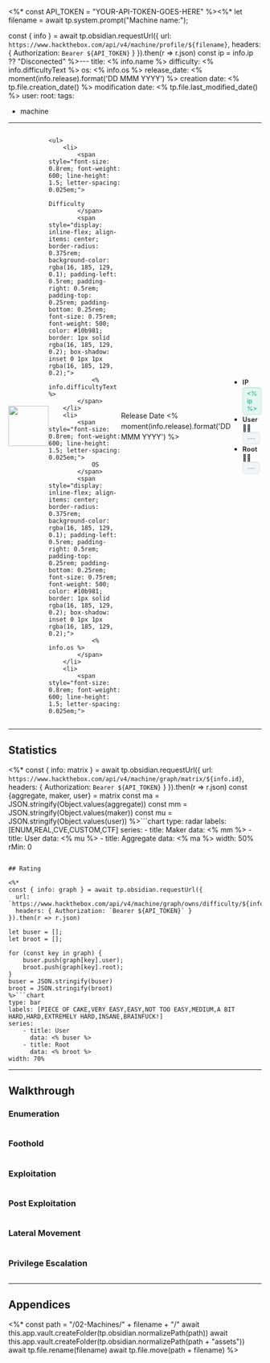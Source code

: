 <%*
const API_TOKEN = "YOUR-API-TOKEN-GOES-HERE"
%><%*
let filename = await tp.system.prompt("Machine name:"); 

const { info } = await tp.obsidian.requestUrl({
  url: `https://www.hackthebox.com/api/v4/machine/profile/${filename}`,
  headers: { Authorization: `Bearer ${API_TOKEN}` }
}).then(r => r.json)
const ip = info.ip ?? "Disconected"
%>---
title: <% info.name %>
difficulty: <% info.difficultyText %>
os: <% info.os %>
release_date: <% moment(info.release).format('DD MMM YYYY') %>
creation date: <% tp.file.creation_date() %>
modification date: <% tp.file.last_modified_date() %>
user: 
root: 
tags:
- machine

---

<div style="display: flex; align-items: center;">
	<img
		src="https://www.hackthebox.com<% info.avatar %>"
		style="width: 5rem; height: 5rem;"
	/>
	
	<ul>
		<li>
			<span style="font-size: 0.8rem; font-weight: 600; line-height: 1.5; letter-spacing: 0.025em;">
				Difficulty
			</span>
			<span style="display: inline-flex; align-items: center; border-radius: 0.375rem; background-color: rgba(16, 185, 129, 0.1); padding-left: 0.5rem; padding-right: 0.5rem; padding-top: 0.25rem; padding-bottom: 0.25rem; font-size: 0.75rem; font-weight: 500; color: #10b981; border: 1px solid rgba(16, 185, 129, 0.2); box-shadow: inset 0 1px 1px rgba(16, 185, 129, 0.2);">
				<% info.difficultyText %>
			</span>
		</li>
		<li>
			<span style="font-size: 0.8rem; font-weight: 600; line-height: 1.5; letter-spacing: 0.025em;">
				OS
			</span>
			<span style="display: inline-flex; align-items: center; border-radius: 0.375rem; background-color: rgba(16, 185, 129, 0.1); padding-left: 0.5rem; padding-right: 0.5rem; padding-top: 0.25rem; padding-bottom: 0.25rem; font-size: 0.75rem; font-weight: 500; color: #10b981; border: 1px solid rgba(16, 185, 129, 0.2); box-shadow: inset 0 1px 1px rgba(16, 185, 129, 0.2);">
				<% info.os %>
			</span>
		</li>
		<li>
			<span style="font-size: 0.8rem; font-weight: 600; line-height: 1.5; letter-spacing: 0.025em;">
Release Date
			</span>
			<span style="font-size: 0.875rem; line-height: 1.5;"><% moment(info.release).format('DD MMM YYYY') %></span>
		</li>
	</ul>
	<ul>
		<li>
			<span style="font-size: 0.8rem; font-weight: 600; line-height: 1.5; letter-spacing: 0.025em;">
				IP
			</span>
			<span style="display: inline-flex; align-items: center; border-radius: 0.375rem; background-color: rgba(16, 185, 129, 0.1); padding-left: 0.5rem; padding-right: 0.5rem; padding-top: 0.25rem; padding-bottom: 0.25rem; font-size: 0.75rem; font-weight: 500; color: #10b981; border: 1px solid rgba(16, 185, 129, 0.2); box-shadow: inset 0 1px 1px rgba(16, 185, 129, 0.2);">
				<% ip %>
			</span>
		</li>
		<li>
			<span style="font-size: 0.8rem; font-weight: 600; line-height: 1.5; letter-spacing: 0.025em;">
				User 🏴‍☠️
			</span>
			<span style="display: inline-flex; align-items: center; border-radius: 0.375rem; background-color: rgba(156, 163, 175, 0.1); padding-left: 0.5rem; padding-right: 0.5rem; padding-top: 0.25rem; padding-bottom: 0.25rem; font-size: 0.75rem; font-weight: 500; color: #9CA3AF; border: 1px solid rgba(156, 163, 175, 0.2); box-shadow: inset 0 1px 1px rgba(156, 163, 175, 0.2);">
			  ---
			</span>
		</li>
		<li>
			<span style="font-size: 0.8rem; font-weight: 600; line-height: 1.5; letter-spacing: 0.025em;">
				Root 🏴‍☠️
			</span>
			<span style="display: inline-flex; align-items: center; border-radius: 0.375rem; background-color: rgba(156, 163, 175, 0.1); padding-left: 0.5rem; padding-right: 0.5rem; padding-top: 0.25rem; padding-bottom: 0.25rem; font-size: 0.75rem; font-weight: 500; color: #9CA3AF; border: 1px solid rgba(156, 163, 175, 0.2); box-shadow: inset 0 1px 1px rgba(156, 163, 175, 0.2);">
			  ---
			</span>
		</li>
	</ul>
</div>

---
## Statistics
<%*
const { info: matrix } = await tp.obsidian.requestUrl({
  url: `https://www.hackthebox.com/api/v4/machine/graph/matrix/${info.id}`,
  headers: { Authorization: `Bearer ${API_TOKEN}` }
}).then(r => r.json)
const {aggregate, maker, user} = matrix
const ma = JSON.stringify(Object.values(aggregate))
const mm = JSON.stringify(Object.values(maker))
const mu = JSON.stringify(Object.values(user))
%>```chart
type: radar
labels: [ENUM,REAL,CVE,CUSTOM,CTF]
series:
    - title: Maker
	  data: <% mm %>
    - title: User
      data: <% mu %>
    - title: Aggregate
	  data: <% ma %>
width: 50%
rMin: 0
```

## Rating

<%*
const { info: graph } = await tp.obsidian.requestUrl({
  url: `https://www.hackthebox.com/api/v4/machine/graph/owns/difficulty/${info.id}`,
  headers: { Authorization: `Bearer ${API_TOKEN}` }
}).then(r => r.json)

let buser = [];
let broot = [];

for (const key in graph) {
	buser.push(graph[key].user);
	broot.push(graph[key].root);
}
buser = JSON.stringify(buser)
broot = JSON.stringify(broot)
%>```chart
type: bar
labels: [PIECE OF CAKE,VERY EASY,EASY,NOT TOO EASY,MEDIUM,A BIT HARD,HARD,EXTREMELY HARD,INSANE,BRAINFUCK!]
series:
    - title: User
	  data: <% buser %>
	- title: Root
	  data: <% broot %>
width: 70%
```

---
## Walkthrough

### Enumeration

```bash
```

### Foothold

```bash
```

### Exploitation

```bash
```

### Post Exploitation

```bash
```

### Lateral Movement

```bash
```

### Privilege Escalation

```bash
```

---

## Appendices

<%*
const path = "/02-Machines/" + filename + "/" 
await this.app.vault.createFolder(tp.obsidian.normalizePath(path))
await this.app.vault.createFolder(tp.obsidian.normalizePath(path + "assets"))
await tp.file.rename(filename)
await tp.file.move(path + filename)
%>